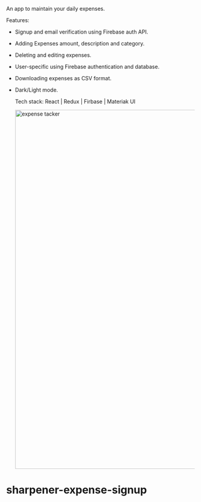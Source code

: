 An app to maintain your daily expenses.

Features:

* Signup and email verification using Firebase auth API.
* Adding Expenses amount, description and category.
* Deleting and editing expenses.
* User-specific using Firebase authentication and database.
* Downloading expenses as CSV format.
* Dark/Light mode.

  Tech stack: React | Redux | Firbase | Materiak UI

  <img width="959" alt="expense tacker" src="https://github.com/nidhi2793/sharpener-expense-signup/assets/125755965/e62298d0-031a-4472-92f6-71111dda2301">



# sharpener-expense-signup
